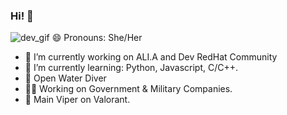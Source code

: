 ### Hi! 👋
![dev_gif](https://64.media.tumblr.com/50d875694ccb38c1ff313578a8d10745/9828679239a04ba9-c4/s540x810/0be5313a45f3c96eaf73aaf2d28b733a0ec92a95.gifv)
😄 Pronouns: She/Her
- 🔭 I’m currently working on ALI.A and Dev RedHat Community
- 🌱 I’m currently learning: Python, Javascript, C/C++.
- 🤿 Open Water Diver
- 👷‍♀️ Working on Government & Military Companies.
- 🐍 Main Viper on Valorant.

<!--
**LenaMatoi/LenaMatoi** is a ✨ _special_ ✨ repository because its `README.md` (this file) appears on your GitHub profile.

Here are some ideas to get you started:
- 🤔 I’m looking for help with ...
- 💬 Ask me about ...
- 📫 How to reach me: ...
- ⚡ Fun fact: ...
-->
